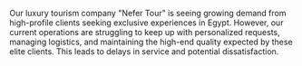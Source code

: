 Our luxury tourism company "Nefer Tour" is seeing growing demand from high-profile clients seeking exclusive experiences in Egypt. However, our current operations are struggling to keep up with personalized requests, managing logistics, and maintaining the high-end quality expected by these elite clients. This leads to delays in service and potential dissatisfaction.
